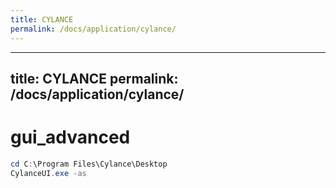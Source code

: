 ```yaml
---
title: CYLANCE
permalink: /docs/application/cylance/
---
```

---
title: CYLANCE
permalink: /docs/application/cylance/
---

# gui_advanced

```powershell
cd C:\Program Files\Cylance\Desktop
CylanceUI.exe -as
```
